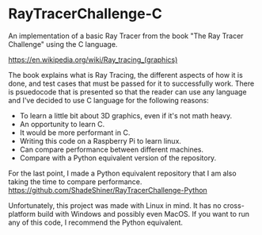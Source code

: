 # RayTracerChallenge-C
An implementation of a basic Ray Tracer from the book "The Ray Tracer Challenge" using the C language.

https://en.wikipedia.org/wiki/Ray_tracing_(graphics)

The book explains what is Ray Tracing, the different aspects of how it is done, and test cases that must be passed for it to successfully work.
There is psuedocode that is presented so that the reader can use any language and I've decided to use C language for the following reasons:
  * To learn a little bit about 3D graphics, even if it's not math heavy.
  * An opportunity to learn C.
  * It would be more performant in C.
  * Writing this code on a Raspberry Pi to learn linux.
  * Can compare performance between different machines.
  * Compare with a Python equivalent version of the repository.

For the last point, I made a Python equivalent repository that I am also taking the time to compare performance.
https://github.com/ShadeShiner/RayTracerChallenge-Python

Unfortunately, this project was made with Linux in mind. It has no cross-platform build with Windows and possibly even MacOS. If you want to
run any of this code, I recommend the Python equivalent.
